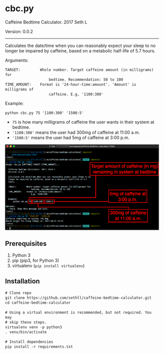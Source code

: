 # cbc.py 

Caffeine Bedtime Calculator. 2017 Seth L

Version: 0.0.2

---

Calculates the date/time when you can reasonably expect your sleep to no
longer be impaired by caffeine, based on a metabolic half-life of 5.7
hours.

Arguments:

    TARGET:         Whole number. Target caffeine amount (in milligrams) for
                        bedtime. Recommendation: 50 to 100
    TIME_AMOUNT:    Format is '24-hour-time:amount'. 'Amount' is milligrams of
                        caffeine. E.g, '1100:300'

Example:

    python cbc.py 75 '1100:300' '1500:5'

* `75` is how many milligrams of caffeine the user wants in their system at bedtime. 
* `'1100:300'` means the user had 300mg of caffeine at 11:00 a.m.
* `'1500:5'` means the user had 5mg of caffeine at 3:00 p.m.

![./img/showme.png](./img/showme.png)

## Prerequisites

1. Python 3 
2. pip (pip3, for Python 3)
3. virtualenv (`pip install virtualenv`)

## Installation 

    # Clone repo
    git clone https://github.com/sethll/caffeine-bedtime-calculator.git
    cd caffeine-bedtime-calculator

    # Using a virtual environment is recommended, but not required. You may
    # skip these steps. 
    virtualenv venv -p python3
    . venv/bin/activate

    # Install dependencies
    pip install -r requirements.txt

